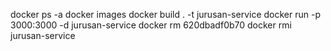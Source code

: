 docker ps -a
docker images
docker build . -t jurusan-service
docker run -p 3000:3000 -d jurusan-service
docker rm 620dbadf0b70
docker rmi jurusan-service